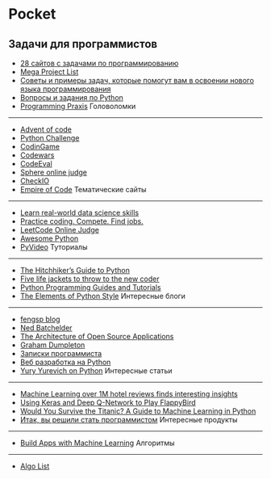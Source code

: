 Pocket
======
Задачи для программистов
------------------------
+ [28 cайтов с задачами по программированию](https://tproger.ru/digest/competitive-programming-practice/)
+ [Mega Project List](https://github.com/karan/Projects)
+ [Советы и примеры задач, которые помогут вам в освоении нового языка программирования](http://eax.me/programming-language-learning/)
+ [Вопросы и задания по Python](http://pyobject.ru/blog/2010/02/04/python-quiz/)
+ [Programming Praxis](https://programmingpraxis.com/)
Головоломки
-----------
+ [Advent of code](http://adventofcode.com/)
+ [Python Challenge](http://www.pythonchallenge.com/)
+ [CodinGame](https://www.codingame.com/)
+ [Codewars](http://www.codewars.com/)
+ [CodeEval](https://www.codeeval.com/)
+ [Sphere online judge](http://www.spoj.com/problems/classical/)
+ [CheckIO](https://checkio.org/)
+ [Empire of Code](https://empireofcode.com/)
Тематические сайты
------------------
+ [Learn real-world data science skills](https://www.dataquest.io/)
+ [Practice coding. Compete. Find jobs.](https://www.hackerrank.com/)
+ [LeetCode Online Judge](https://leetcode.com/)
+ [Awesome Python](https://github.com/vinta/awesome-python)
+ [PyVideo](http://pyvideo.org/)
Туториалы
---------
+ [The Hitchhiker’s Guide to Python](http://docs.python-guide.org/en/latest/)
+ [Five life jackets to throw to the new coder](http://newcoder.io/)
+ [Python Programming Guides and Tutorials](http://pythoncentral.io/)
+ [The Elements of Python Style](https://github.com/amontalenti/elements-of-python-style)
Интересные блоги
----------------
+ [fengsp blog](https://fengsp.github.io/blog/)
+ [Ned Batchelder](http://nedbatchelder.com/)
+ [The Architecture of Open Source Applications](http://aosabook.org/en/index.html)
+ [Graham Dumpleton](http://blog.dscpl.com.au/)
+ [Записки программиста](http://eax.me/)
+ [Веб разработка на Python](http://www.alexkorablev.ru/)
+ [Yury Yurevich on Python](http://pyobject.ru/blog/)
Интересные статьи
-----------------
+ [Machine Learning over 1M hotel reviews finds interesting insights](https://blog.monkeylearn.com/machine-learning-1m-hotel-reviews-finds-interesting-insights/)
+ [Using Keras and Deep Q-Network to Play FlappyBird](https://yanpanlau.github.io/2016/07/10/FlappyBird-Keras.html)
+ [Would You Survive the Titanic? A Guide to Machine Learning in Python](https://medium.com/learning-new-stuff/would-you-survive-the-titanic-a-guide-to-machine-learning-in-python-f80c9d7b7582#.hd2h7cew8)
+ [Итак, вы решили стать программистом](http://eax.me/beginning-programming/)
Интересные продукты
-------------------
+ [Build Apps with Machine Learning](http://www.monkeylearn.com/)
Алгоритмы
---------
+ [Algo List](http://algolist.manual.ru/)
